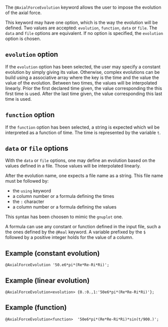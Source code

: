 The `@AxialForceEvolution` keyword allows the user to impose the
evolution of the axial force.

This keyword may have one option, which is the way the evolution will
be defined. Two values are accepted: `evolution`, `function`, `data`
or `file`. The `data` and `file` options are equivalent. If no option
is specified, the `evolution` option is chosen.

## `evolution` option

If the `evolution` option has been selected, the user may specify a
constant evolution by simply giving its value. Otherwise, complex
evolutions can be build using a associative array where the key is the
time and the value the value of the evolution. Between two times, the
values will be interpolated linearly. Prior the first declared time
given, the value corresponding the this first time is used. After the
last time given, the value corresponding this last time is used.

## `function` option

If the `function` option has been selected, a string is expected which
wil be interpreted as a function of time. The time is represented by
the variable `t`.

## `data` or `file` options

With the `data` or `file` options, one may define an evolution based
on the values defined in a file. Those values will be interpolated
linearly.

After the evolution name, one expects a file name as a string. This
file name must be followed by:

- the `using` keyword
- a column number or a formula defining the times
- the `:` character
- a column number or a formula defining the values

This syntax has been choosen to mimic the `gnuplot` one.

A formula can use any constant or function defined in the input file,
such a the ones defined by the `@Real` keyword. A variable prefixed by
the `$` followed by a positive integer holds for the value of a
column.

## Example (constant evolution)

~~~~ {.cpp}
@AxialForceEvolution '50.e6*pi*(Re*Re-Ri*Ri)';
~~~~~~~~

## Example (linear evolution)

~~~~ {.cpp}
@AxialForceEvolution<evolution> {0.:0.,1:'50e6*pi*(Re*Re-Ri*Ri)'};
~~~~~~~~

## Example (function)

~~~~ {.cpp}
@AxialForceEvolution<function>  '50e6*pi*(Re*Re-Ri*Ri)*sin(t/900.)';
~~~~~~~~
